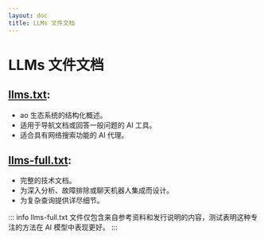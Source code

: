 ```yaml
---
layout: doc
title: LLMs 文件文档
---
```


# LLMs 文件文档

## **[llms.txt](/zh/llms.txt)**:

- ao 生态系统的结构化概述。
- 适用于导航文档或回答一般问题的 AI 工具。
- 适合具有网络搜索功能的 AI 代理。

## **[llms-full.txt](/zh/llms-full.txt)**:

- 完整的技术文档。
- 为深入分析、故障排除或聊天机器人集成而设计。
- 为复杂查询提供详尽细节。

::: info
llms-full.txt 文件仅包含来自参考资料和发行说明的内容，测试表明这种专注的方法在 AI 模型中表现更好。
:::
